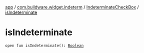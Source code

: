 [app](../../index.md) / [com.buildware.widget.indeterm](../index.md) / [IndeterminateCheckBox](index.md) / [isIndeterminate](.)

# isIndeterminate

`open fun isIndeterminate(): `[`Boolean`](https://kotlinlang.org/api/latest/jvm/stdlib/kotlin/-boolean/index.html)